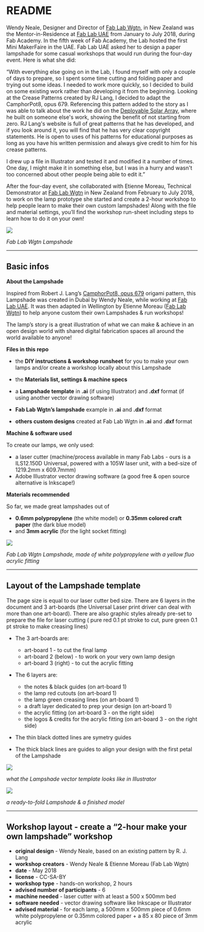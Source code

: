 # README

Wendy Neale, Designer and Director of [Fab Lab Wgtn](https://www.fablabwgtn.co.nz/), in New Zealand was the Mentor-in-Residence at [Fab Lab UAE](http://fablabuae.ae/) from January to July 2018, during Fab Academy. In the fifth week of Fab Academy, the Lab hosted the first Mini MakerFaire in the UAE. Fab Lab UAE asked her to design a paper lampshade for some casual workshops that would run during the four-day event. Here is what she did:


  “With everything else going on in the Lab, I found myself with only a couple of days to prepare, so I spent some time cutting and folding paper and trying out some ideas. I needed to work more quickly, so I decided to build on some existing work rather than developing it from the beginning. Looking at the Crease Patterns created by RJ Lang, I decided to adapt the CamphorPot8, opus 679. Referencing this pattern added to the story as I was able to talk about the work he did on the [Deployable Solar Array](https://compliantmechanisms.byu.edu/node/892), where he built on someone else's work, showing the benefit of not starting from zero. RJ Lang's website is full of great patterns that he has developed, and if you look around it, you will find that he has very clear copyright statements. He is open to uses of his patterns for educational purposes as long as you have his written permission and always give credit to him for his crease patterns.

  I drew up a file in Illustrator and tested it and modified it a number of times. One day, I might make it in something else, but I was in a hurry and wasn't too concerned about other people being able to edit it.”

After the four-day event, she collaborated with Etienne Moreau, Technical Demonstrator at [Fab Lab Wgtn](https://www.fablabwgtn.co.nz/) in New Zealand from February to July 2018, to work on the lamp prototype she started and create a 2-hour workshop to help people learn to make their own custom lampshades! Along with the file and material settings, you’ll find the workshop run-sheet including steps to learn how to do it on your own!

![](/images/image9.jpg)

*Fab Lab Wgtn Lampshade*

----------

## **Basic infos**

**About the Lampshade**

Inspired from Robert J. Lang’s [CamphorPot8, opus 679](http://www.langorigami.com/crease-pattern/camphorpot8-opus-679) origami pattern, this Lampshade was created in Dubaï by Wendy Neale, while working at [Fab Lab UAE](http://fablabuae.ae/). It was then adapted in Wellington by Etienne Moreau ([Fab Lab Wgtn](https://www.fablabwgtn.co.nz/)) to help anyone custom their own Lampshades & run workshops!

The lamp’s story is a great illustration of what we can make & achieve in an open design world with shared digital fabrication spaces all around the world available to anyone!


**Files in this repo**


  - the **DIY instructions & workshop runsheet** for you to make your own lamps and/or create a workshop locally about this Lampshade
  - the **Materials list, settings & machine specs**


  - a **Lampshade template** in **.ai** (if using Illustrator) and **.dxf** format (if using another vector drawing software)
  - **Fab Lab Wgtn’s lampshade** example in **.ai** and **.dxf** format
  - **others custom designs** created at Fab Lab Wgtn in **.ai** and **.dxf** format


**Machine & software used**

To create our lamps, we only used:

- a laser cutter (machine/process available in many Fab Labs - ours is a ILS12.150D Universal, powered with a 105W laser unit, with a bed-size of 1219.2mm x 609.7mmm)
- Adobe Illustrator vector drawing software (a good free & open source alternative is Inkscape!)


**Materials recommended**

So far, we made great lampshades out of

- **0.6mm polypropylene** (the white model) or **0.35mm colored craft paper** (the dark blue model)
- and **3mm acrylic** (for the light socket fitting)

![](/images/image1.jpg)

*Fab Lab Wgtn Lampshade, made of white polypropylene with a yellow fluo acrylic fitting*

----------
## **Layout of the Lampshade template**

The page size is equal to our laser cutter bed size. There are 6 layers in the document and 3 art-boards (the Universal Laser print driver can deal with more than one art-board). There are also graphic styles already pre-set to prepare the file for laser cutting ( pure red 0.1 pt stroke to cut, pure green 0.1 pt stroke to make creasing lines)


  - The 3 art-boards are:
    - art-board 1 - to cut the final lamp
    - art-board 2 (below) - to work on your very own lamp design
    - art-board 3 (right) - to cut the acrylic fitting

  - The 6 layers are:
    - the notes & black guides (on art-board 1)
    - the lamp red cutouts (on art-board 1)
    - the lamp green creasing lines (on art-board 1)
    - a draft layer dedicated to prep your design (on art-board 1)
    - the acrylic fitting (on art-board 3 - on the right side)
    - the logos & credits for the acrylic fitting (on art-board 3 - on the right side)


  - The thin black dotted lines are symetry guides
  - The thick black lines are guides to align your design with the first petal of the Lampshade

![](/images/image3.jpg)

*what the Lampshade vector template looks like in Illustrator*


![](/images/image5.jpg)

*a ready-to-fold Lampshade & a finished model*

----------
## **Workshop layout - create a “2-hour make your own lampshade” workshop**

  - **original design** - Wendy Neale, based on an existing pattern by R. J. Lang
  - **workshop creators** - Wendy Neale & Etienne Moreau (Fab Lab Wgtn)
  - **date** - May 2018
  - **license** - CC-SA-BY
  - **workshop type** - hands-on workshop, 2 hours
  - **advised number of participants** - 6
  - **machine needed** - laser cutter with at least a 500 x 500mm bed
  - **software needed** - vector drawing software like Inkscape or Illustrator
  - **advised material** - for each lamp, a 500mm x 500mm piece of 0.6mm white polypropylene or 0.35mm colored paper + a 85 x 80 piece of 3mm acrylic

